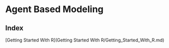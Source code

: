 # Agent Based Modeling
  ## Index
  
 [Getting Started With R](Getting Started With R/Getting_Started_With_R.md)
    
